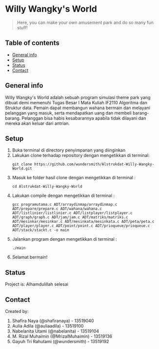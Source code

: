 # Willy Wangky's World
> Here, you can make your own amusement park and do so many fun stuff!

## Table of contents
  - [General info](#general-info)
  - [Setup](#setup)
  - [Status](#status)
  - [Contact](#contact)

## General info
Willy Wangky's World adalah sebuah program simulasi theme park yang dibuat demi memenuhi Tugas Besar I Mata Kuliah IF2110 Algoritma dan Struktur data. Pemain dapat membangun wahana bermain dan melayani pelanggan yang masuk, serta mendapatkan uang dan membeli barang-barang. Pelanggan bisa habis kesabarannya apabila tidak dilayani dan mereka akan keluar dari antrian. 

## Setup
1. Buka terminal di directory penyimpanan yang diinginkan
2. Lakukan clone terhadap repository dengan mengetikkan di terminal:
   ```
   git clone https://github.com/wundersmith/Alstrukdat-Willy-Wangky-World.git
    ```
3. Masuk ke folder hasil clone dengan mengetikkan di terminal :
   ```
   cd Alstrukdat-Willy-Wangky-World
   ```
3. Lakukan compile dengan mengetikkan di terminal :
    ```
    gcc programutama.c ADT/arraydinmap/arraydinmap.c ADT/prepare/prepare.c ADT/wahana/wahana.c ADT/listlinier/listlinier.c ADT/listplayer/listplayer.c ADT/graph/graph.c ADT/jam/jam.c ADT/matriks/matriks.c ADT/mesinkar/mesinkar.c ADT/mesinkata/mesinkata.c ADT/peta/peta.c ADT/player/player.c ADT/point/point.c ADT/prioqueue/prioqueue.c ADT/stack/stackt.c -o main
    ```
4. Jalankan program dengan mengetikkan di terminal :
    ```
    ./main
    ```
5. Selamat bermain!

## Status
Project is: Alhamdulillah selesai

## Contact
Created by:  
1. Shafira Naya (@shafiranaya) - 13519040 
2. Aulia Adila (@auliaadila) - 13519100
3. Nabelanita Utami (@nabelanita) - 13519104  
4. M. Rizal Muhaimin (@MrizalMuhaimin) - 13519136
3. Gayuh Tri Rahutami (@wundersmith) - 13519192  

